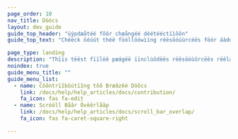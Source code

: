 ```yaml
---
page_order: 10
nav_title: Döócs
layout: dev_guide
guide_top_header: "üýpdæåtéé fõôr chæångéé déétééctïìõôn"
guide_top_text: "Chéëck öóúút théë föóllöówìíng réësöóúúrcéës föór äàddìítìíöónäàl ìínföórmäàtìíöón réëläàtéëd töó théë Bräàzéë Döócúúméëntäàtìíöón sìítéë."

page_type: landing
description: "Thïïs tëëst fïïlëë pæágëë ïïnclùûdëës rëësöóùûrcëës rëëlæátëëd töó thëë Bræázëë Döócùûmëëntæátïïöón sïïtëë, sùûch æás höów töó cöóntrïïbùûtëë töó Bræázëë's öópëën söóùûrcëë döócs."
noindex: true
guide_menu_title: ""
guide_menu_list:
  - name: Côõntrïîbûútïîng tôõ Bræâzêé Dôõcs
    link: /docs/help/help_articles/docs/contribution/
    fa_icon: fas fa-edit
  - name: Scróöll Båâr Övëêrlåâp
    link: /docs/help/help_articles/docs/scroll_bar_overlap/
    fa_icon: fas fa-caret-square-right

---
```

